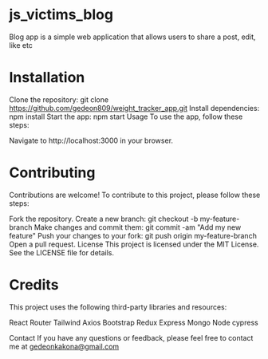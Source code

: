 # js_victims_blog

Blog app is a simple web application that allows users to share a post, edit, like etc

# Installation
Clone the repository: git clone https://github.com/gedeon809/weight_tracker_app.git
Install dependencies: npm install
Start the app: npm start
Usage
To use the app, follow these steps:

Navigate to http://localhost:3000 in your browser.

# Contributing
Contributions are welcome! To contribute to this project, please follow these steps:

Fork the repository.
Create a new branch: git checkout -b my-feature-branch
Make changes and commit them: git commit -am "Add my new feature"
Push your changes to your fork: git push origin my-feature-branch
Open a pull request.
License
This project is licensed under the MIT License. See the LICENSE file for details.

# Credits
This project uses the following third-party libraries and resources:

React Router
Tailwind
Axios
Bootstrap
Redux
Express
Mongo
Node
cypress



Contact
If you have any questions or feedback, please feel free to contact me at gedeonkakona@gmail.com
